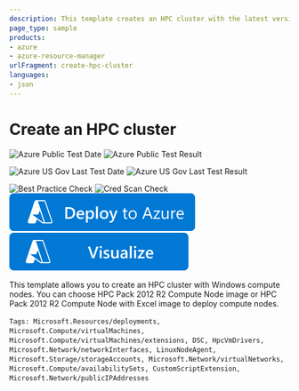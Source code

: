 ```yaml
---
description: This template creates an HPC cluster with the latest version of HPC Pack 2012 R2. The head node with local HPC databases acts as domain controller as well.
page_type: sample
products:
- azure
- azure-resource-manager
urlFragment: create-hpc-cluster
languages:
- json
---
```

# Create an HPC cluster

![Azure Public Test Date](https://azurequickstartsservice.blob.core.windows.net/badges/demos/create-hpc-cluster/PublicLastTestDate.svg)
![Azure Public Test Result](https://azurequickstartsservice.blob.core.windows.net/badges/demos/create-hpc-cluster/PublicDeployment.svg)

![Azure US Gov Last Test Date](https://azurequickstartsservice.blob.core.windows.net/badges/demos/create-hpc-cluster/FairfaxLastTestDate.svg)
![Azure US Gov Last Test Result](https://azurequickstartsservice.blob.core.windows.net/badges/demos/create-hpc-cluster/FairfaxDeployment.svg)

![Best Practice Check](https://azurequickstartsservice.blob.core.windows.net/badges/demos/create-hpc-cluster/BestPracticeResult.svg)
![Cred Scan Check](https://azurequickstartsservice.blob.core.windows.net/badges/demos/create-hpc-cluster/CredScanResult.svg)
[![Deploy To Azure](https://raw.githubusercontent.com/Azure/azure-quickstart-templates/master/1-CONTRIBUTION-GUIDE/images/deploytoazure.svg?sanitize=true)](https://portal.azure.com/#create/Microsoft.Template/uri/https%3A%2F%2Fraw.githubusercontent.com%2FAzure%2Fazure-quickstart-templates%2Fmaster%2Fdemos%2Fcreate-hpc-cluster%2Fazuredeploy.json)  [![Visualize](https://raw.githubusercontent.com/Azure/azure-quickstart-templates/master/1-CONTRIBUTION-GUIDE/images/visualizebutton.svg?sanitize=true)](http://armviz.io/#/?load=https%3A%2F%2Fraw.githubusercontent.com%2FAzure%2Fazure-quickstart-templates%2Fmaster%2Fdemos%2Fcreate-hpc-cluster%2Fazuredeploy.json)

This template allows you to create an HPC cluster with Windows compute nodes. You can choose HPC Pack 2012 R2 Compute Node image or HPC Pack 2012 R2 Compute Node with Excel image to deploy compute nodes.

`Tags: Microsoft.Resources/deployments, Microsoft.Compute/virtualMachines, Microsoft.Compute/virtualMachines/extensions, DSC, HpcVmDrivers, Microsoft.Network/networkInterfaces, LinuxNodeAgent, Microsoft.Storage/storageAccounts, Microsoft.Network/virtualNetworks, Microsoft.Compute/availabilitySets, CustomScriptExtension, Microsoft.Network/publicIPAddresses`
